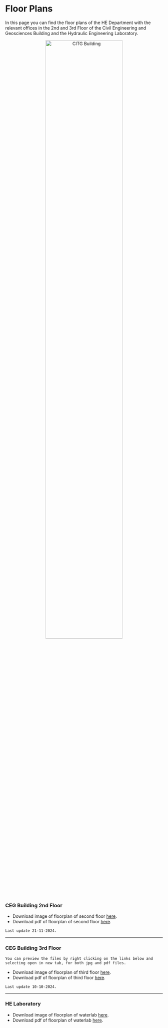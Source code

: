 <style>
.zoom {
  transition: transform .2s; /* Animation */
  width: 100%;
  height: auto;
  cursor: pointer; /* Set cursor to pointer by default */
  display: block; /* Center image */
  margin: auto;
}

.zoomed-in {
  transform: scale(1.75); /* Zoom in by 1.75x */
  cursor: url('https://upload.wikimedia.org/wikipedia/commons/0/0b/Magnifying_glass_icon.svg'), auto; /* Change cursor to magnifying glass */
}
</style>

<script>
document.addEventListener('DOMContentLoaded', function() {
  const images = document.querySelectorAll('.zoom');
  
  images.forEach(img => {
    img.addEventListener('click', () => {
      img.classList.toggle('zoomed-in');
    });
  });
});
</script>

# Floor Plans

In this page you can find the floor plans of the HE Department with the relevant offices in the 2nd and 3rd Floor of the Civil Engineering and Geosciences Building and the Hydraulic Engineering Laboratory.

<div style="text-align: center;">
  <img src="../../../_static/figures/tudelft-autumn.jpg" alt="CITG Building" width="70%">
</div>


### CEG Building 2nd Floor

- Download image of floorplan of second floor [here](second-floor-nov-24.jpg).
- Download pdf of floorplan of second floor [here](second-floor-nov-2024.pdf).
```{note}
Last update 21-11-2024.
```
_________________________________________________________________________

### CEG Building 3rd Floor

```{note}
You can preview the files by right clicking on the links below and selecting open in new tab, for both jpg and pdf files.
```

- Download image of floorplan of third floor [here](third-floor-nov-2024.jpg).
- Download pdf of floorplan of third floor [here](third-floor-nov-2024.pdf).
```{note}
Last update 10-10-2024.
```
_________________________________________________________________________

  
### HE Laboratory

- Download image of floorplan of waterlab [here](wlab_nov_24.jpg).
- Download pdf of floorplan of waterlab [here](wlab_nov_24.pdf).


